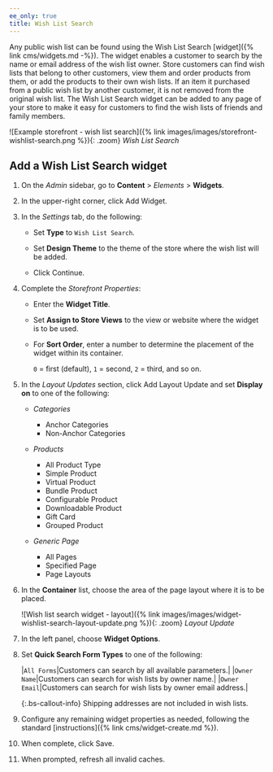 ```yaml
---
ee_only: true
title: Wish List Search
---
```


Any public wish list can be found using the Wish List Search [widget]({% link cms/widgets.md -%}). The widget enables a customer to search by the name or email address of the wish list owner. Store customers can find wish lists that belong to other customers, view them and order products from them, or add the products to their own wish lists. If an item it purchased from a public wish list by another customer, it is not removed from the original wish list. The Wish List Search widget can be added to any page of your store to make it easy for customers to find the wish lists of friends and family members.

![Example storefront - wish list search]({% link images/images/storefront-wishlist-search.png %}){: .zoom}
_Wish List Search_

## Add a Wish List Search widget

1. On the _Admin_ sidebar, go to **Content** > _Elements_ > **Widgets**.

1. In the upper-right corner, click <span class="btn">Add Widget</span>.

1. In the _Settings_ tab, do the following:

   - Set **Type** to `Wish List Search`.

   - Set **Design Theme** to the theme of the store where the wish list will be added.

   - Click Continue.

1. Complete the _Storefront Properties_:

   - Enter the **Widget Title**.

   - Set **Assign to Store Views** to the view or website where the widget is to be used.

   - For **Sort Order**, enter a number to determine the placement of the widget within its container.

     `0` = first (default), `1` = second, `2` = third, and so on.

1. In the _Layout Updates_ section, click <span class="btn">Add Layout Update</span> and set **Display on** to one of the following:

   - _Categories_

      - Anchor Categories
      - Non-Anchor Categories

   - _Products_

      - All Product Type
      - Simple Product
      - Virtual Product
      - Bundle Product
      - Configurable Product
      - Downloadable Product
      - Gift Card
      - Grouped Product

   - _Generic Page_

      - All Pages
      - Specified Page
      - Page Layouts

1. In the **Container** list, choose the area of the page layout where it is to be placed.

    ![Wish list search widget - layout]({% link images/images/widget-wishlist-search-layout-update.png %}){: .zoom}
    _Layout Update_

1. In the left panel, choose **Widget Options**.

1. Set **Quick Search Form Types** to one of the following:

    |`All Forms`|Customers can search by all available parameters.|
    |`Owner Name`|Customers can search for wish lists by owner name.|
    |`Owner Email`|Customers can search for wish lists by owner email address.|

    {:.bs-callout-info}
    Shipping addresses are not included in wish lists.

1. Configure any remaining widget properties as needed, following the standard [instructions]({% link cms/widget-create.md %}).

1. When complete, click <span class="btn">Save</span>.

1. When prompted, refresh all invalid caches.
